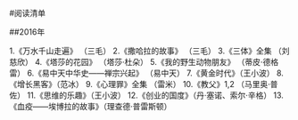 #阅读清单

##2016年

1.《万水千山走遍》 （三毛）
2.《撒哈拉的故事》 （三毛）
3.《三体》全集 （刘慈欣）
4.《塔莎的花园》 （塔莎·杜朵）
5.《我的野生动物朋友》 （蒂皮·德格雷）
6.《易中天中华史——禅宗兴起》 （易中天）
7.《黄金时代》（王小波）
8.《增长黑客》（范冰）
9.《心理罪》全集 （雷米）
10.《教父》1,2 （马里奥·普佐）
11.《思维的乐趣》（王小波）
12.《创业的国度》（丹·塞诺、索尔·辛格）
13.《血疫——埃博拉的故事》（理查德·普雷斯顿）